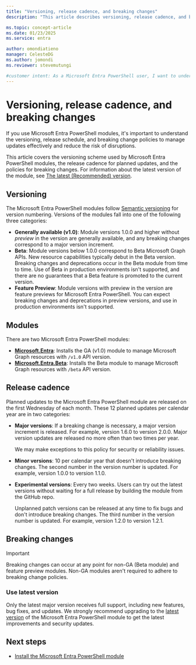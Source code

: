 ```yaml
---
title: "Versioning, release cadence, and breaking changes"
description: "This article describes versioning, release cadence, and breaking change information for the Microsoft Entra PowerShell module."

ms.topic: concept-article
ms.date: 01/23/2025
ms.service: entra

author: omondiatieno
manager: CelesteDG
ms.author: jomondi
ms.reviewer: stevemutungi

#customer intent: As a Microsoft Entra PowerShell user, I want to understand the versioning, release cadence, and breaking changes policies so that I can plan and manage updates to my production environment effectively and minimize the risk of disruptions caused by breaking changes.
---
```


# Versioning, release cadence, and breaking changes

If you use Microsoft Entra PowerShell modules, it's important to understand the versioning, release schedule, and breaking change policies to manage updates effectively and reduce the risk of disruptions.

This article covers the versioning scheme used by Microsoft Entra PowerShell modules, the release cadence for planned updates, and the policies for breaking changes. For information about the latest version of the module, see [The latest (Recommended) version](whats-new-docs.md#the-latest-recommended-version). 

## Versioning

The Microsoft Entra PowerShell modules follow [Semantic versioning](https://semver.org/) for version numbering. Versions of the  modules fall into one of the following three categories:

- **Generally available (v1.0)**: Module versions 1.0.0 and higher without _preview_ in the version are generally available, and any breaking changes correspond to a major version increment.
- **Beta**: Module versions below 1.0.0 correspond to Beta Microsoft Graph APIs. New resource capabilities typically debut in the Beta version. Breaking changes and deprecations occur in the Beta module from time to time. Use of Beta in production environments isn't supported, and there are no guarantees that a Beta feature is promoted to the current version.
- **Feature Preview**: Module versions with preview in the version are feature previews for Microsoft Entra PowerShell. You can expect breaking changes and deprecations in preview versions, and use in production environments isn't supported.

## Modules

There are two Microsoft Entra PowerShell modules:

- **[Microsoft.Entra](https://www.powershellgallery.com/packages/Microsoft.Entra/)**: Installs the GA (v1.0) module to manage Microsoft Graph resources with `/v1.0` API version.
- **[Microsoft.Entra.Beta](https://www.powershellgallery.com/packages/microsoft.entra.beta/)**: Installs the Beta module to manage Microsoft Graph resources with `/beta` API version.

## Release cadence

Planned updates to the Microsoft Entra PowerShell module are released on the first Wednesday of each month. These
12 planned updates per calendar year are in two categories:

- **Major versions**: If a breaking change is necessary, a major version increment is released. For example, version 1.6.0 to version 2.0.0. Major version updates are released no more often than two times per year.

  We may make exceptions to this policy for security or reliability issues.

- **Minor versions**: 10 per calendar year that doesn't introduce breaking changes. The second number in
  the version number is updated. For example, version 1.0.0 to version 1.1.0.

- **Experimental versions**: Every two weeks. Users can try out the latest versions without waiting for a full release by building the module from the GitHub repo.

  Unplanned patch versions can be released at any time to fix bugs and don't introduce breaking changes. The third number in the version number is updated. For example, version 1.2.0 to version 1.2.1.

## Breaking changes

> [!IMPORTANT]
> Breaking changes can occur at any point for non-GA (Beta module) and feature preview modules. Non-GA
> modules aren't required to adhere to breaking change policies.

### Use latest version

Only the latest major version receives full support, including new features, bug fixes, and updates. We strongly recommend upgrading to the [latest version](https://aka.ms/entrapsgallery) of the Microsoft Entra PowerShell module to get the latest improvements and security updates.

## Next steps

- [Install the Microsoft Entra PowerShell module](installation.md)

<!-- link references -->
[whats-new]: whats-new-docs.md
